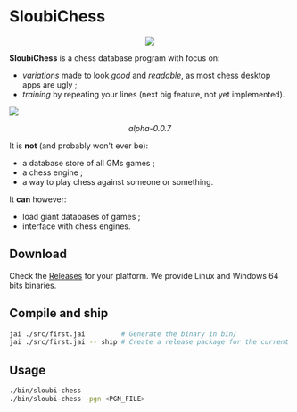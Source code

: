 # SloubiChess

<p align="center">
<img src="./docs/images/logo.avif" />
</p>

**SloubiChess** is a chess database program with focus on:
- *variations* made to look *good* and *readable*, as most chess desktop apps are ugly ;
- *training* by repeating your lines (next big feature, not yet implemented).

![](./docs/images/alpha-0.0.7.avif)
<p align="center">
<em>alpha-0.0.7</em>
</p>

It is **not** (and probably won't ever be):
- a database store of all GMs games ;
- a chess engine ;
- a way to play chess against someone or something.

It **can** however:
- load giant databases of games ;
- interface with chess engines.

## Download

Check the [Releases](https://github.com/Breush/sloubi-chess/releases) for your platform. We provide Linux and Windows 64 bits binaries.

## Compile and ship

```bash
jai ./src/first.jai         # Generate the binary in bin/
jai ./src/first.jai -- ship # Create a release package for the current platform in releases/
```

## Usage

```bash
./bin/sloubi-chess
./bin/sloubi-chess -pgn <PGN_FILE>
```
